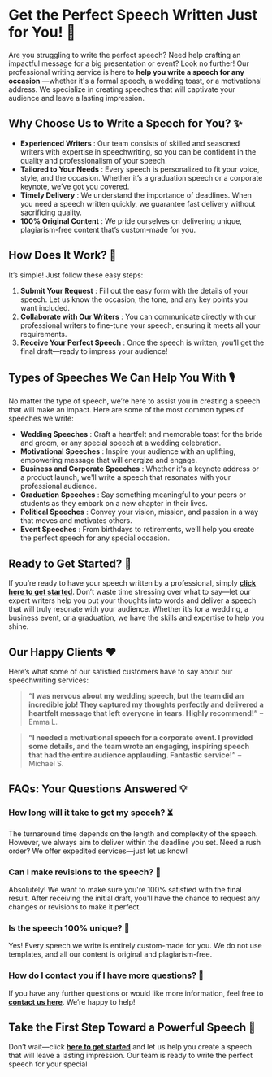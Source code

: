 # Get the Perfect Speech Written Just for You! 🎤

Are you struggling to write the perfect speech? Need help crafting an impactful message for a big presentation or event? Look no further! Our professional writing service is here to **help you write a speech for any occasion** —whether it's a formal speech, a wedding toast, or a motivational address. We specialize in creating speeches that will captivate your audience and leave a lasting impression.

## Why Choose Us to Write a Speech for You? ✨

- **Experienced Writers** : Our team consists of skilled and seasoned writers with expertise in speechwriting, so you can be confident in the quality and professionalism of your speech.
- **Tailored to Your Needs** : Every speech is personalized to fit your voice, style, and the occasion. Whether it’s a graduation speech or a corporate keynote, we’ve got you covered.
- **Timely Delivery** : We understand the importance of deadlines. When you need a speech written quickly, we guarantee fast delivery without sacrificing quality.
- **100% Original Content** : We pride ourselves on delivering unique, plagiarism-free content that’s custom-made for you.

## How Does It Work? 🤔

It’s simple! Just follow these easy steps:

1. **Submit Your Request** : Fill out the easy form with the details of your speech. Let us know the occasion, the tone, and any key points you want included.
2. **Collaborate with Our Writers** : You can communicate directly with our professional writers to fine-tune your speech, ensuring it meets all your requirements.
3. **Receive Your Perfect Speech** : Once the speech is written, you’ll get the final draft—ready to impress your audience!

## Types of Speeches We Can Help You With 🎙️

No matter the type of speech, we’re here to assist you in creating a speech that will make an impact. Here are some of the most common types of speeches we write:

- **Wedding Speeches** : Craft a heartfelt and memorable toast for the bride and groom, or any special speech at a wedding celebration.
- **Motivational Speeches** : Inspire your audience with an uplifting, empowering message that will energize and engage.
- **Business and Corporate Speeches** : Whether it's a keynote address or a product launch, we'll write a speech that resonates with your professional audience.
- **Graduation Speeches** : Say something meaningful to your peers or students as they embark on a new chapter in their lives.
- **Political Speeches** : Convey your vision, mission, and passion in a way that moves and motivates others.
- **Event Speeches** : From birthdays to retirements, we’ll help you create the perfect speech for any special occasion.

## Ready to Get Started? 💬

If you’re ready to have your speech written by a professional, simply [**click here to get started**](https://tinyurl.com/topessay?keyword=write+a+speech+for+me). Don’t waste time stressing over what to say—let our expert writers help you put your thoughts into words and deliver a speech that will truly resonate with your audience. Whether it’s for a wedding, a business event, or a graduation, we have the skills and expertise to help you shine.

## Our Happy Clients ❤️

Here’s what some of our satisfied customers have to say about our speechwriting services:

> **“I was nervous about my wedding speech, but the team did an incredible job! They captured my thoughts perfectly and delivered a heartfelt message that left everyone in tears. Highly recommend!”** – Emma L.

> **“I needed a motivational speech for a corporate event. I provided some details, and the team wrote an engaging, inspiring speech that had the entire audience applauding. Fantastic service!”** – Michael S.

## FAQs: Your Questions Answered 💡

### How long will it take to get my speech? ⏳

The turnaround time depends on the length and complexity of the speech. However, we always aim to deliver within the deadline you set. Need a rush order? We offer expedited services—just let us know!

### Can I make revisions to the speech? 🔄

Absolutely! We want to make sure you're 100% satisfied with the final result. After receiving the initial draft, you'll have the chance to request any changes or revisions to make it perfect.

### Is the speech 100% unique? 📝

Yes! Every speech we write is entirely custom-made for you. We do not use templates, and all our content is original and plagiarism-free.

### How do I contact you if I have more questions? 📧

If you have any further questions or would like more information, feel free to [**contact us here**](https://tinyurl.com/topessay?keyword=write+a+speech+for+me). We’re happy to help!

## Take the First Step Toward a Powerful Speech 💪

Don’t wait—click [**here to get started**](https://tinyurl.com/topessay?keyword=write+a+speech+for+me) and let us help you create a speech that will leave a lasting impression. Our team is ready to write the perfect speech for your special
